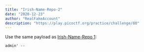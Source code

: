 ```yaml
---
title: "Irish-Name-Repo-2"
date: "2020-12-23"
author: "RealFakeAccount"
description: "https://play.picoctf.org/practice/challenge/80"
---
```

Use the same payload as [Irish-Name-Repo 1](https://play.picoctf.org/practice/challenge/80?category=1&page=1):

`admin' --`